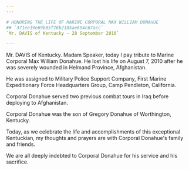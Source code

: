 ```yaml
---
---

# HONORING THE LIFE OF MARINE CORPORAL MAX WILLIAM DONAHUE
## `371ee19e69b85f76b2185ae694c67acc`
`Mr. DAVIS of Kentucky — 28 September 2010`

---
```



Mr. DAVIS of Kentucky. Madam Speaker, today I pay tribute to Marine 
Corporal Max William Donahue. He lost his life on August 7, 2010 after 
he was severely wounded in Helmand Province, Afghanistan.

He was assigned to Military Police Support Company, First Marine 
Expeditionary Force Headquarters Group, Camp Pendleton, California.

Corporal Donahue served two previous combat tours in Iraq before 
deploying to Afghanistan.

Corporal Donahue was the son of Gregory Donahue of Worthington, 
Kentucky.

Today, as we celebrate the life and accomplishments of this 
exceptional Kentuckian, my thoughts and prayers are with Corporal 
Donahue's family and friends.

We are all deeply indebted to Corporal Donahue for his service and 
his sacrifice.
